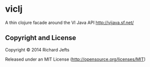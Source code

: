 # viclj

A thin clojure facade around the VI Java API
http://vijava.sf.net/

## Copyright and License

Copyright © 2014 Richard Jefts

Released under an MIT License (http://opensource.org/licenses/MIT)

